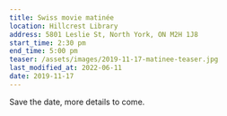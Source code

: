 ```yaml
---
title: Swiss movie matinée
location: Hillcrest Library
address: 5801 Leslie St, North York, ON M2H 1J8
start_time: 2:30 pm
end_time: 5:00 pm
teaser: /assets/images/2019-11-17-matinee-teaser.jpg
last_modified_at: 2022-06-11
date: 2019-11-17
---
```


Save the date, more details to come.
